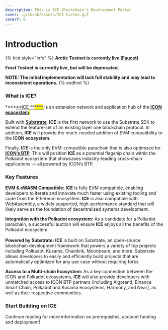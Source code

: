 ```yaml
---
description: This is ICE Blockchain's Development Portal
cover: .gitbook/assets/ICE-Cicles.gif
coverY: 0
---
```


# Introduction



{% hint style="info" %}
**Arctic Testnet is currently live (**[**Faucet**](ice-testnet-details/faucet/receiving-test-tokens.md)**)**

**Frost Testnet is currently live, but will be deprecated.**&#x20;

**NOTE: The initial implementation will lack full stability and may lead to inconsistent operations.**
{% endhint %}

### What is ICE?

****[**ICE **<mark style="color:blue;">****</mark> ](http://icenetwork.io)is an extension network and application hub of the <mark style="color:purple;"></mark> [**ICON ecosystem**](https://icon.community)<mark style="color:purple;">.</mark>&#x20;

Built with <mark style="color:green;"></mark> [**Substrate**](https://substrate.io)_,_ **ICE** is the first network to use the Substrate SDK to extend the feature-set of an existing layer one blockchain protocol. In addition, **ICE** will provide the much-needed addition of EVM compatibility to the **ICON ecosystem**.&#x20;

Finally, **ICE** is the only EVM-compatible parachain that is also optimized for <mark style="color:blue;"></mark> [**ICON’s BTP**](https://medium.com/helloiconworld/blockchain-transmission-protocol-btp-an-overview-744aaa51334e). This will position **ICE** as a potential flagship chain within the Polkadot ecosystem that showcases industry-leading cross-chain applications — all powered by ICON’s BTP.

### Key Features

**EVM & eWASM Compatible:** **ICE** is fully EVM compatible, enabling developers to iterate and innovate much faster using existing tooling and code from the Ethereum ecosystem. **ICE** is also compatible with WebAssembly, a widely supported, high-performance standard that will likely serve as the foundation of decentralised systems development.

**Integration with the Polkadot ecosystem:** As a candidate for a Polkadot parachain, a successful auction will ensure **ICE** enjoys all the benefits of the Polkadot ecosystem.\
\
**Powered by Substrate:** **ICE** is built on Substrate, an open-source blockchain development framework that powers a variety of top projects including Polkadot, Kusama, Chainlink, Moonbeam, and more. Substrate allows developers to easily and efficiently build projects that are automatically optimized for any use case without requiring forks.

**Access to a Multi-chain Ecosystem:** As a key connection between the ICON and Polkadot ecosystems, **ICE** will also provide developers with unmatched access to ICON BTP partners (including Algorand, Binance Smart Chain, Polkadot and Kusama ecosystems, Harmony, and Near), as well as their respective communities.

### Start Building on ICE

Continue reading for more information on prerequisites, account funding and deployment!



